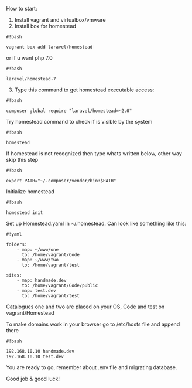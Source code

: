 How to start:

1. Install vagrant and virtualbox/vmware
2. Install box for homestead


```
#!bash

vagrant box add laravel/homestead
```

or if u want php 7.0

```
#!bash

laravel/homestead-7 
```


3. Type this command to get homestead executable access:

```
#!bash

composer global require "laravel/homestead=~2.0"
```


Try homestead command to check if is visible by the system

```
#!bash

homestead
```


If homestead is not recognized then type whats written below, other way skip this step

```
#!bash

export PATH="~/.composer/vendor/bin:$PATH"
```


Initialize homestead

```
#!bash

homestead init
```


Set up Homestead.yaml in ~/.homestead. Can look like something like this:

```
#!yaml

folders:
    - map: ~/www/one
      to: /home/vagrant/Code
    - map: ~/www/two
      to: /home/vagrant/test

sites:
    - map: handmade.dev
      to: /home/vagrant/Code/public
    - map: test.dev
      to: /home/vagrant/test
```


Catalogues one and two are placed on your OS, Code and test on vagrant/Homestead

To make domains work in your browser go to /etc/hosts file and append there


```
#!bash

192.168.10.10 handmade.dev
192.168.10.10 test.dev
```


You are ready to go, remember about .env file and migrating database.

Good job & good luck!